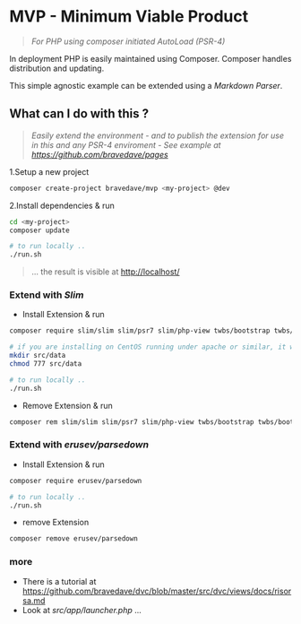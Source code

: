 # MVP - Minimum Viable Product

> _For PHP using composer initiated AutoLoad (PSR-4)_

In deployment PHP is easily maintained using Composer. Composer handles distribution and updating.

This simple agnostic example can be extended using a _Markdown Parser_.

## What can I do with this ?

>_Easily extend the environment - and to publish the extension for use in this and any PSR-4 enviroment - See example at <https://github.com/bravedave/pages>_

1.Setup a new project

```bash
composer create-project bravedave/mvp <my-project> @dev
```

2.Install dependencies &amp; run

```bash
cd <my-project>
composer update

# to run locally ..
./run.sh
```

> ... the result is visible at <http://localhost/>

### Extend with _Slim_

* Install Extension &amp; run

```bash
composer require slim/slim slim/psr7 slim/php-view twbs/bootstrap twbs/bootstrap-icons

# if you are installing on CentOS running under apache or similar, it will need a data folder
mkdir src/data
chmod 777 src/data

# to run locally ..
./run.sh
```

* Remove Extension &amp; run

```bash
composer rem slim/slim slim/psr7 slim/php-view twbs/bootstrap twbs/bootstrap-icons
```

### Extend with _erusev/parsedown_

* Install Extension &amp; run

```bash
composer require erusev/parsedown

# to run locally ..
./run.sh
```

* remove Extension

```bash
composer remove erusev/parsedown
```

### more

* There is a tutorial at <https://github.com/bravedave/dvc/blob/master/src/dvc/views/docs/risorsa.md>
* Look at _src/app/launcher.php_ ...

